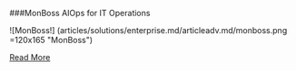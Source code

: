 ###MonBoss
AIOps for IT Operations

![MonBoss!] (articles/solutions/enterprise.md/articleadv.md/monboss.png =120x165 "MonBoss")

<a href="https://tekmonks.com/products/monboss">Read More</a>